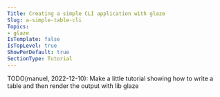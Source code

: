 ```yaml
---
Title: Creating a simple CLI application with glaze
Slug: a-simple-table-cli
Topics:
- glaze
IsTemplate: false
IsTopLevel: true
ShowPerDefault: true
SectionType: Tutorial
---
```


TODO(manuel, 2022-12-10): Make a little tutorial showing how to write a
table and then render the output with lib glaze

